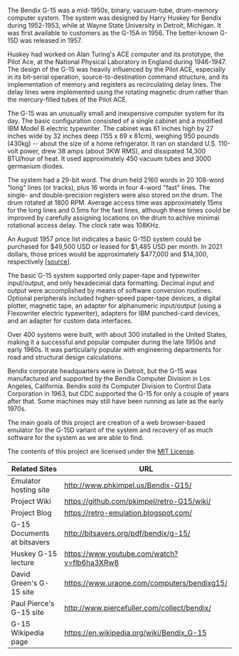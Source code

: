 The Bendix G-15 was a mid-1950s, binary, vacuum-tube, drum-memory computer system. The system was designed by Harry Huskey for Bendix during 1952-1953, while at Wayne State University in Detroit, Michigan. It was first available to customers as the G-15A in 1956. The better-known G-15D was released in 1957.

Huskey had worked on Alan Turing's ACE computer and its prototype, the Pilot Ace, at the National Physical Laboratory in England during 1946-1947. The design of the G-15 was heavily influenced by the Pilot ACE, especially in its bit-serial operation, source-to-destination command structure, and its implementation of memory and registers as recirculating delay lines. The delay lines were implemented using the rotating magnetic drum rather than the mercury-filled tubes of the Pilot ACE.

The G-15 was an unusually small and inexpensive computer system for its day. The basic configuration consisted of a single cabinet and a modified IBM Model B electric typewriter. The cabinet was 61 inches high by 27 inches wide by 32 inches deep (155 x 69 x 81cm), weighing 950 pounds (430kg) -- about the size of a home refrigerator. It ran on standard U.S. 110-volt power, drew 38 amps (about 3KW RMS), and dissipated 14,300 BTU/hour of heat. It used approximately 450 vacuum tubes and 3000 germanium diodes.

The system had a 29-bit word. The drum held 2160 words in 20 108-word "long" lines (or tracks), plus 16 words in four 4-word "fast" lines. The single- and double-precision registers were also stored on the drum. The drum rotated at 1800 RPM. Average access time was approximately 15ms for the long lines and 0.5ms for the fast lines, although these times could be improved by carefully assigning locations on the drum to achive minimal rotational access delay. The clock rate was 108KHz.

An August 1957 price list indicates a basic G-15D system could be purchased for $49,500 USD or leased for $1,485 USD per month. In 2021 dollars, those prices would be approximately $477,000 and $14,300, respectively \[[source](https://www.minneapolisfed.org/about-us/monetary-policy/inflation-calculator/consumer-price-index-1913-)\].

The basic G-15 system supported only paper-tape and typewriter input/output, and only hexadecimal data formatting. Decimal input and output were accomplished by means of software conversion routines. Optional peripherals included higher-speed paper-tape devices, a digital plotter, magnetic tape, an adapter for alphanumeric input/output (using a Flexowriter electric typewriter), adapters for IBM punched-card devices, and an adapter for custom data interfaces.

Over 400 systems were built, with about 300 installed in the United States, making it a successful and popular computer during the late 1950s and early 1960s. It was particularly popular with engineering departments for road and structural design calculations.

Bendix corporate headquarters were in Detroit, but the G-15 was manufactured and supported by the Bendix Computer Division in Los Angeles, California. Bendix sold its Computer Division to Control Data Corporation in 1963, but CDC supported the G-15 for only a couple of years after that. Some machines may still have been running as late as the early 1970s.

The main goals of this project are creation of a web browser-based emulator for the G-15D variant of the system and recovery of as much software for the system as we are able to find.

The contents of this project are licensed under the [MIT License](http://www.opensource.org/licenses/mit-license.php).

| Related Sites | URL |
| ------------- | ----- |
| Emulator hosting site | http://www.phkimpel.us/Bendix-G15/ |
| Project Wiki | https://github.com/pkimpel/retro-G15/wiki/ |
| Project Blog | https://retro-emulation.blogspot.com/ |
| G-15 Documents at bitsavers | http://bitsavers.org/pdf/bendix/g-15/ |
| Huskey G-15 lecture | https://www.youtube.com/watch?v=flb6ha3XRw8 |
| David Green's G-15 site | https://www.uraone.com/computers/bendixg15/ |
| Paul Pierce's G-15 site | http://www.piercefuller.com/collect/bendix/ |
| G-15 Wikipedia page | https://en.wikipedia.org/wiki/Bendix_G-15 |
